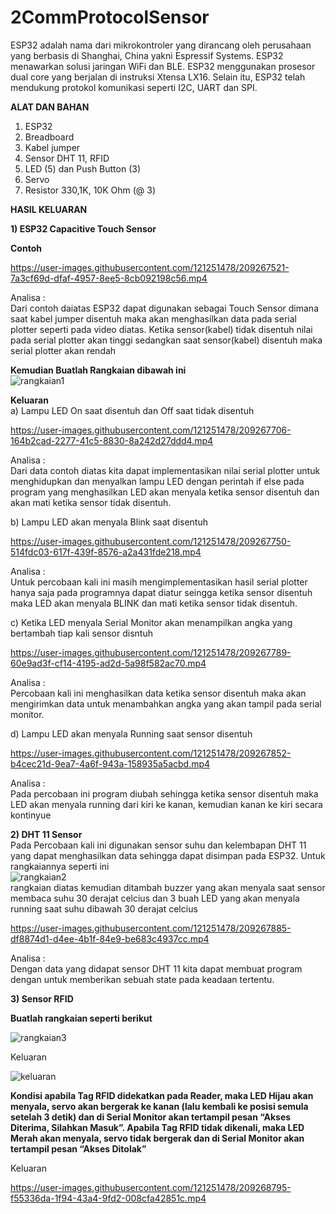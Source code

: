 # 2CommProtocolSensor

ESP32 adalah nama dari mikrokontroler yang dirancang oleh perusahaan yang berbasis di Shanghai, China yakni Espressif Systems. ESP32 menawarkan solusi jaringan WiFi dan BLE. ESP32 menggunakan prosesor dual core yang berjalan di instruksi Xtensa LX16. Selain itu, ESP32 telah mendukung protokol komunikasi seperti I2C, UART dan SPI.

**ALAT DAN BAHAN**
1) ESP32
2) Breadboard
3) Kabel jumper
4) Sensor DHT 11, RFID
5) LED (5) dan Push Button (3)
6) Servo
7) Resistor 330,1K, 10K Ohm (@ 3)

**HASIL KELUARAN**

**1) ESP32 Capacitive Touch Sensor**

**Contoh**



https://user-images.githubusercontent.com/121251478/209267521-7a3cf69d-dfaf-4957-8ee5-8cb092198c56.mp4



Analisa : <br />
Dari contoh daiatas ESP32 dapat digunakan sebagai Touch Sensor dimana saat kabel jumper disentuh maka akan menghasilkan data pada serial plotter seperti pada video diatas. Ketika sensor(kabel) tidak disentuh nilai pada serial plotter akan tinggi sedangkan saat sensor(kabel) disentuh maka serial plotter akan rendah

**Kemudian Buatlah Rangkaian dibawah ini** <br />
![rangkaian1](https://user-images.githubusercontent.com/121251478/209268393-dfbf6276-c088-42fc-bb0a-81aa679456a3.png)
<br />

**Keluaran** <br />
a) Lampu LED On saat disentuh dan Off saat tidak disentuh <br />


https://user-images.githubusercontent.com/121251478/209267706-164b2cad-2277-41c5-8830-8a242d27ddd4.mp4


Analisa : <br />
Dari data contoh diatas kita dapat implementasikan nilai serial plotter untuk menghidupkan dan menyalkan lampu LED dengan perintah if else pada program yang menghasilkan LED akan menyala ketika sensor disentuh dan akan mati ketika sensor tidak disentuh. <br />

b) Lampu LED akan menyala Blink saat disentuh <br />


https://user-images.githubusercontent.com/121251478/209267750-514fdc03-617f-439f-8576-a2a431fde218.mp4


Analisa : <br />
Untuk percobaan kali ini masih mengimplementasikan hasil serial plotter hanya saja pada programnya dapat diatur seingga ketika sensor disentuh maka LED akan menyala BLINK dan mati ketika sensor tidak disentuh. <br />

c) Ketika LED menyala Serial Monitor akan menampilkan angka yang bertambah tiap kali sensor disntuh <br />


https://user-images.githubusercontent.com/121251478/209267789-60e9ad3f-cf14-4195-ad2d-5a98f582ac70.mp4


Analisa : <br />
Percobaan kali ini menghasilkan data ketika sensor disentuh maka akan mengirimkan data untuk menambahkan angka yang akan tampil pada serial monitor. <br />

d) Lampu LED akan menyala Running saat sensor disentuh <br />


https://user-images.githubusercontent.com/121251478/209267852-b4cec21d-9ea7-4a6f-943a-158935a5acbd.mp4


Analisa : <br />
Pada percobaan ini program diubah sehingga ketika sensor disentuh maka LED akan menyala running dari kiri ke kanan, kemudian kanan ke kiri secara kontinyue <br />

**2) DHT 11 Sensor** <br />
Pada Percobaan kali ini digunakan sensor suhu dan kelembapan DHT 11 yang dapat menghasilkan data sehingga dapat disimpan pada ESP32. Untuk rangkaiannya seperti ini <br />
![rangkaian2](https://user-images.githubusercontent.com/121251478/209268461-f4c80920-d443-4e8c-ac54-d66377b2a4c1.png)
<br />
rangkaian diatas kemudian ditambah buzzer yang akan menyala saat sensor membaca suhu 30 derajat celcius dan 3 buah LED yang akan menyala running saat suhu dibawah 30 derajat celcius <br />


https://user-images.githubusercontent.com/121251478/209267885-df8874d1-d4ee-4b1f-84e9-be683c4937cc.mp4


Analisa : <br />
Dengan data yang didapat sensor DHT 11 kita dapat membuat program dengan untuk memberikan sebuah state pada keadaan tertentu. <br />

**3) Sensor RFID**

**Buatlah rangkaian seperti berikut**


![rangkaian3](https://user-images.githubusercontent.com/121251478/209268482-66693de2-931e-477d-a94c-2f8bbcf69486.png)


Keluaran 

![keluaran](https://user-images.githubusercontent.com/121251478/209268495-bbcca170-46a8-4be8-9f27-8ff71e120e6d.png)


**Kondisi apabila Tag RFID didekatkan pada Reader, maka LED Hijau akan menyala, servo akan bergerak ke kanan (lalu kembali ke posisi semula setelah 3 detik) dan di Serial Monitor akan tertampil pesan “Akses Diterima, Silahkan Masuk”. Apabila Tag RFID tidak dikenali, maka LED Merah akan menyala, servo tidak bergerak dan di Serial Monitor akan tertampil pesan “Akses Ditolak”**

Keluaran 

https://user-images.githubusercontent.com/121251478/209268795-f55336da-1f94-43a4-9fd2-008cfa42851c.mp4





